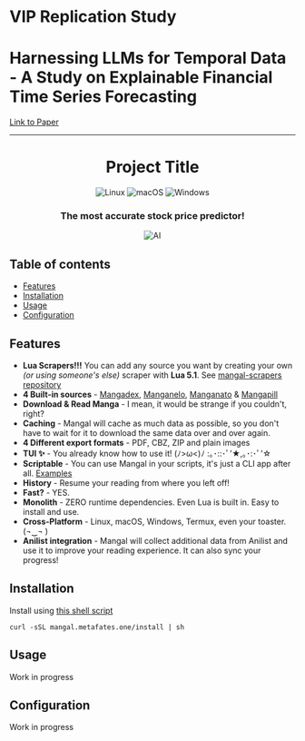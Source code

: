 # VIP Replication Study 
# Harnessing LLMs for Temporal Data - A Study on Explainable Financial Time Series Forecasting

[Link to Paper](https://aclanthology.org/2023.emnlp-industry.69.pdf)<br/>

---

<h1 align="center">
<strong>Project Title</strong>
</h1>

<p align="center">
    <img alt="Linux" src="https://img.shields.io/badge/Linux-FCC624?style=for-the-badge&logo=linux&logoColor=black">
    <img alt="macOS" src="https://img.shields.io/badge/mac%20os-000000?style=for-the-badge&logo=macos&logoColor=F0F0F0">
    <img alt="Windows" src="https://img.shields.io/badge/Windows-0078D6?style=for-the-badge&logo=windows&logoColor=white">
</p>

<h3 align="center">
    <!-- The most advanced CLI manga downloader in the entire universe! -->
    The most accurate stock price predictor!
</h3>

<p align="center">
<!--     <img alt="Mangal 4 TUI" src="assets/tui.gif"> -->
  <img alt="AI" src="https://www.damcogroup.com/wp-content/uploads/2023/10/stock-market-prediction-using-ai.jpg">
</p>


## Table of contents

- [Features](#features)
- [Installation](#installation)
- [Usage](#usage)
- [Configuration](#configuration)

## Features

- __Lua Scrapers!!!__ You can add any source you want by creating your own _(or using someone's else)_ scraper with
  __Lua 5.1__. See [mangal-scrapers repository](https://github.com/metafates/mangal-scrapers)
- __4 Built-in sources__ - [Mangadex](https://mangadex.org), [Manganelo](https://m.manganelo.com/wwww), [Manganato](https://manganato.com) & [Mangapill](https://mangapill.com)
- __Download & Read Manga__ - I mean, it would be strange if you couldn't, right?
- __Caching__ - Mangal will cache as much data as possible, so you don't have to wait for it to download the same data over and over again. 
- __4 Different export formats__ - PDF, CBZ, ZIP and plain images
- __TUI ✨__ - You already know how to use it! (ﾉ>ω<)ﾉ :｡･::･ﾟ’★,｡･:･ﾟ’☆
- __Scriptable__ - You can use Mangal in your scripts, it's just a CLI app after all. [Examples](https://github.com/metafates/mangal/wiki/Inline-mode)
- __History__ - Resume your reading from where you left off!
- __Fast?__ - YES.
- __Monolith__ - ZERO runtime dependencies. Even Lua is built in. Easy to install and use.
- __Cross-Platform__ - Linux, macOS, Windows, Termux, even your toaster. (¬‿¬ )
- __Anilist integration__ - Mangal will collect additional data from Anilist and use it to improve your reading experience. It can also sync your progress!

## Installation

<!-- ### Script (Linux, MacOS, Windows) -->

Install using [this shell script](https://github.com/metafates/mangal/blob/main/scripts/install)

```shell
curl -sSL mangal.metafates.one/install | sh
```

## Usage

Work in progress

## Configuration

Work in progress
